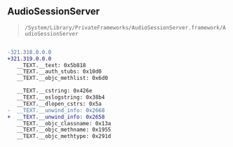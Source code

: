 ## AudioSessionServer

> `/System/Library/PrivateFrameworks/AudioSessionServer.framework/AudioSessionServer`

```diff

-321.318.0.0.0
+321.319.0.0.0
   __TEXT.__text: 0x5b818
   __TEXT.__auth_stubs: 0x10d0
   __TEXT.__objc_methlist: 0x6d0

   __TEXT.__cstring: 0x426e
   __TEXT.__oslogstring: 0x38b4
   __TEXT.__dlopen_cstrs: 0x5a
-  __TEXT.__unwind_info: 0x2668
+  __TEXT.__unwind_info: 0x2658
   __TEXT.__objc_classname: 0x13a
   __TEXT.__objc_methname: 0x1955
   __TEXT.__objc_methtype: 0x291d

```
